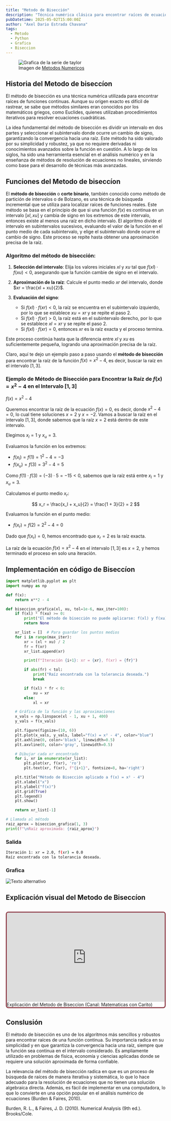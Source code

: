 ```yaml
---
title: "Metodo de Bisección"
description: "Técnica numérica clásica para encontrar raíces de ecuaciones, dividiendo un intervalo en mitades sucesivas hasta acercarse a la solución. Ideal por su simplicidad y confiabilidad."
pubDatetime: 2025-05-02T15:00:00Z
author: "Axel Dario Estrada Chavana"
tags:
  - Metodo
  - Python
  - Grafica
  - Biseccion
---
```


<figure>
  <img
    src="https://blog.espol.edu.ec/analisisnumerico/files/2017/10/biseccion01.png"
    alt="Grafica de la serie de taylor"
  />
    <figcaption class="text-center">
    Imagen de <a href="https://blog.espol.edu.ec/analisisnumerico/biseccion-concepto/">Metodos Numericos</a>
  </figcaption>
</figure>


## Historia del Metodo de biseccíon
El método de bisección es una técnica numérica utilizada para encontrar raíces de funciones continuas. Aunque su origen exacto es difícil de rastrear, se sabe que métodos similares eran conocidos por los matemáticos griegos, como Euclides, quienes utilizaban procedimientos iterativos para resolver ecuaciones cuadráticas.

 La idea fundamental del método de bisección es dividir un intervalo en dos partes y seleccionar el subintervalo donde ocurre un cambio de signo, garantizando la convergencia hacia una raíz.
Este método ha sido valorado por su simplicidad y robustez, ya que no requiere derivadas ni conocimientos avanzados sobre la función en cuestión. A lo largo de los siglos, ha sido una herramienta esencial en el análisis numérico y en la enseñanza de métodos de resolución de ecuaciones no lineales, sirviendo como base para el desarrollo de técnicas más avanzadas.

##  Funciones del Metodo de biseccíon

El **método de bisección** o **corte binario**, también conocido como método de partición de intervalos o de Bolzano, es una técnica de búsqueda incremental que se utiliza para localizar raíces de funciones reales. Este método se basa en el principio de que si una función $f(x)$ es continua en un intervalo $[xl, xu]$ y cambia de signo en los extremos de este intervalo, entonces existe al menos una raíz en dicho intervalo. El algoritmo divide el intervalo en subintervalos sucesivos, evaluando el valor de la función en el punto medio de cada subintervalo, y elige el subintervalo donde ocurre el cambio de signo. Este proceso se repite hasta obtener una aproximación precisa de la raíz.

### Algoritmo del método de bisección:

1. **Selección del intervalo**: Elija los valores iniciales $xl$ y $xu$ tal que $f(xl) \cdot f(xu) < 0$, asegurando que la función cambie de signo en el intervalo.
2. **Aproximación de la raíz**: Calcule el punto medio $xr$ del intervalo, donde $xr = \frac{xl + xu}{2}$.
3. **Evaluación del signo**:

   * Si $f(xl) \cdot f(xr) < 0$, la raíz se encuentra en el subintervalo izquierdo, por lo que se establece $xu = xr$ y se repite el paso 2.
   * Si $f(xl) \cdot f(xr) > 0$, la raíz está en el subintervalo derecho, por lo que se establece $xl = xr$ y se repite el paso 2.
   * Si $f(xl) \cdot f(xr) = 0$, entonces $xr$ es la raíz exacta y el proceso termina.

Este proceso continúa hasta que la diferencia entre $xl$ y $xu$ es suficientemente pequeña, logrando una aproximación precisa de la raíz.

Claro, aquí te dejo un ejemplo paso a paso usando el **método de bisección** para encontrar la raíz de la función $f(x) = x^2 - 4$, es decir, buscar la raíz en el intervalo $[1, 3]$.

### Ejemplo de Método de Bisección para Encontrar la Raíz de $f(x) = x^2 - 4$ en el Intervalo $[1, 3]$

$f(x) = x^2 - 4$

Queremos encontrar la raíz de la ecuación $f(x) = 0$, es decir, donde $x^2 - 4 = 0$, lo cual tiene soluciones $x = 2$ y $x = -2$. Vamos a buscar la raíz en el intervalo $[1, 3]$, donde sabemos que la raíz $x = 2$ está dentro de este intervalo.


Elegimos $x_l = 1$ y $x_u = 3$.

Evaluamos la función en los extremos:

* $f(x_l) = f(1) = 1^2 - 4 = -3$
* $f(x_u) = f(3) = 3^2 - 4 = 5$

Como $f(1) \cdot f(3) = (-3) \cdot 5 = -15 < 0$, sabemos que la raíz está entre $x_l = 1$ y $x_u = 3$.


Calculamos el punto medio $x_r$:

$$
x_r = \frac{x_l + x_u}{2} = \frac{1 + 3}{2} = 2
$$

Evaluamos la función en el punto medio:

* $f(x_r) = f(2) = 2^2 - 4 = 0$


Dado que $f(x_r) = 0$, hemos encontrado que $x_r = 2$ es la raíz exacta.

La raíz de la ecuación $f(x) = x^2 - 4$ en el intervalo $[1, 3]$ es $x = 2$, y hemos terminado el proceso en solo una iteración.

## Implementación en código de Biseccíon 

```python
import matplotlib.pyplot as plt
import numpy as np

def f(x):
    return x**2 - 4

def biseccion_grafica(xl, xu, tol=1e-6, max_iter=100):
    if f(xl) * f(xu) >= 0:
        print("El método de bisección no puede aplicarse: f(xl) y f(xu) deben tener signos opuestos.")
        return None

    xr_list = []  # Para guardar los puntos medios
    for i in range(max_iter):
        xr = (xl + xu) / 2
        fr = f(xr)
        xr_list.append(xr)

        print(f"Iteración {i+1}: xr = {xr}, f(xr) = {fr}")

        if abs(fr) < tol:
            print("Raíz encontrada con la tolerancia deseada.")
            break

        if f(xl) * fr < 0:
            xu = xr
        else:
            xl = xr

    # Gráfica de la función y las aproximaciones
    x_vals = np.linspace(xl - 1, xu + 1, 400)
    y_vals = f(x_vals)

    plt.figure(figsize=(10, 6))
    plt.plot(x_vals, y_vals, label="f(x) = x² - 4", color="blue")
    plt.axhline(0, color='black', linewidth=0.5)
    plt.axvline(0, color='gray', linewidth=0.5)

    # Dibujar cada xr encontrado
    for i, xr in enumerate(xr_list):
        plt.plot(xr, f(xr), 'ro')
        plt.text(xr, f(xr), f"{i+1}", fontsize=8, ha='right')

    plt.title("Método de Bisección aplicado a f(x) = x² - 4")
    plt.xlabel("x")
    plt.ylabel("f(x)")
    plt.grid(True)
    plt.legend()
    plt.show()

    return xr_list[-1]

# Llamada al método
raiz_aprox = biseccion_grafica(1, 3)
print(f"\nRaíz aproximada: {raiz_aprox}")
```
### Salida

```bash
Iteración 1: xr = 2.0, f(xr) = 0.0
Raíz encontrada con la tolerancia deseada.
```

### Grafica


  ![Texto alternativo](@/assets/images/Biseccion.png)

## Explicación visual del Metodo de Biseccíon

<div class="video-wrapper">
  <div class="video-container">
    <iframe
      src="https://www.youtube.com/embed/mdG6gpzE54k"
      title="Explicación de Series de Taylor"
      frameborder="0"
      allow="accelerometer; autoplay; clipboard-write; encrypted-media; gyroscope; picture-in-picture"
      allowfullscreen
    ></iframe>
  </div>
  <figcaption class="text-center">
    Explicación del Metodo de Biseccíon (Canal: Matematicas con Carito)
  </figcaption>
</div>

<style>
  .video-wrapper {
    max-width: 800px;
    margin: 2rem auto;
    border: 3px solid #8e3b46; 
    border-radius: 0.5rem; 
    overflow: hidden;
    box-shadow: 0 1px 3px rgba(0,0,0,0.1); /* Sombra suave */
  }

  .video-container {
    position: relative;
    padding-bottom: 56.25%; /* Relación 16:9 */
    height: 0;
    overflow: hidden;
  }

  .video-container iframe {
    position: absolute;
    top: 0;
    left: 0;
    width: 100%;
    height: 100%;
  }
</style>

## Conslusión

El método de bisección es uno de los algoritmos más sencillos y robustos para encontrar raíces de una función continua. Su importancia radica en su simplicidad y en que garantiza la convergencia hacia una raíz, siempre que la función sea continua en el intervalo considerado. Es ampliamente utilizado en problemas de física, economía y ciencias aplicadas donde se requiere una solución aproximada de forma confiable.

La relevancia del método de bisección radica en que es un proceso de búsqueda de raíces de manera iterativa y sistemática, lo que lo hace adecuado para la resolución de ecuaciones que no tienen una solución algebraica directa. Además, es fácil de implementar en una computadora, lo que lo convierte en una opción popular en el análisis numérico de ecuaciones (Burden & Faires, 2010).

Burden, R. L., & Faires, J. D. (2010). Numerical Analysis (9th ed.). Brooks/Cole.
